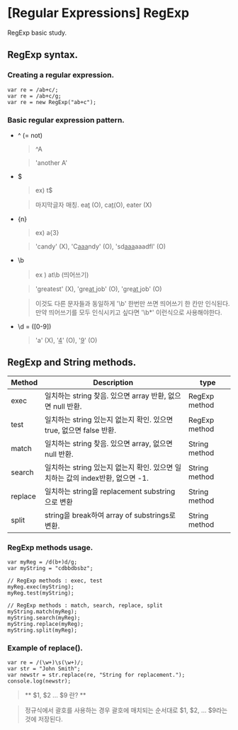 [Regular Expressions] RegExp
==========
RegExp basic study.
## RegExp syntax.
### Creating a regular expression.
```
var re = /ab+c/;
var re = /ab+c/g;
var re = new RegExp("ab+c");
```

### Basic regular expression pattern.

* ^   (= not)

    > ^A

    > 'another A'

* $

    > ex) t$

    > 마지막글자 매칭. ea<u>t</u> (O), ca<u>t</u>(O), eater (X)

* {n}

    > ex) a{3}

    > 'candy' (X), 'C<u>aaa</u>ndy' (O), 'sd<u>aaa</u>aaadfl' (O)

* \b

    > ex ) at\b (띄어쓰기)

    > 'greatest' (X), 'gre<u>at </u>job' (O), 'gre<u>at </u>   job' (O)

    > 이것도 다른 문자들과 동일하게 '\b' 한번만 쓰면 띄어쓰기 한 칸만 인식된다. 만약 띄어쓰기를 모두 인식시키고 싶다면 '\b*' 이런식으로 사용해야한다.

* \d = ([0-9])

    > 'a' (X), '<u>4</u>' (O), '<u>9</u>' (O)


## RegExp and String methods.

| Method    | Description                                                     |type           |
| --------- |-----------------------------------------------------------------|---------------|
| exec      | 일치하는 string 찾음. 있으면 array 반환, 없으면 null 반환.            | RegExp method |
| test      | 일치하는 string 있는지 없는지 확인. 있으면 true, 없으면 false 반환.     | RegExp method |
| match     | 일치하는 string 찾음. 있으면 array, 없으면 null 반환.         | String method |
| search    | 일치하는 string 있는지 없는지 확인. 있으면 일치하는 값의 index반환, 없으면 -1.| String method |
| replace   | 일치하는 string을 replacement substring으로 변환 | String method |
| split     | string을 break하여 array of substrings로 변환. | String method |


### RegExp methods usage.
```
var myReg = /d(b+)d/g;
var myString = "cdbbdbsbz";

// RegExp methods : exec, test
myReg.exec(myString);
myReg.test(myString);

// RegExp methods : match, search, replace, split
myString.match(myReg);
myString.search(myReg);
myString.replace(myReg);
myString.split(myReg);
```


### Example of replace().
```
var re = /(\w+)\s(\w+)/;
var str = "John Smith";
var newstr = str.replace(re, "String for replacement.");
console.log(newstr);
```

> ** $1, $2 ... $9 란? **

> 정규식에서 괄호를 사용하는 경우 괄호에 매치되는 순서대로 $1, $2, ... $9라는 것에 저장된다.